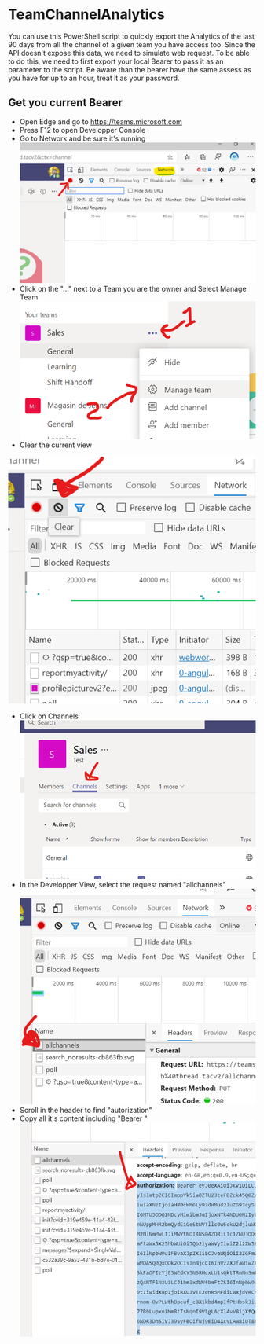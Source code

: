 # TeamChannelAnalytics
You can use this PowerShell script to quickly export the Analytics of the last 90 days from all the channel of a given team you have access too.
Since the API doesn't expose this data, we need to simulate web request. To be able to do this, we need to first export your local Bearer to pass it as an parameter to the script.
Be aware than the bearer have the same assess as you have for up to an hour, treat it as your password.

## Get you current Bearer
* Open Edge and go to https://teams.microsoft.com 
* Press F12 to open Developper Console
* Go to Network and be sure it's running
![Network](./images/Network.png)
* Click on the "..." next to a Team you are the owner and Select Manage Team
![ManageTeam](./images/ManageTeam.png)
* Clear the current view

![ClearCurrentView](./images/ClearCurrentView.png)
* Click on Channels
![Channels](./images/Channels.png)
* In the Developper View, select the request named "allchannels"
![allchannels](./images/allchannels.png)
* Scroll in the header to find "autorization"
* Copy all it's content including "Bearer "
![authorization](./images/authorization.png)
